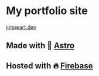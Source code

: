 # My portfolio site
[jimpeart.dev](https://jimpeart.dev)

## Made with :rocket: [Astro](https://astro.build)

## Hosted with :fire: [Firebase](https://firebase.google.com/)
